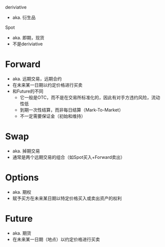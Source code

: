 deriviative
- aka. 衍生品 

Spot
- aka. 即期，现货
- 不是deriviative
# Forward
- aka. 远期交易，远期合约
- 在未来某一日期以约定价格进行买卖
- 和Future的不同
  - 它一般是OTC，而不是在交易所标准化的，因此有对手方违约风险，流动性低
  - 到期一次性结算，而非每日结算（Mark-To-Market）
  - 不一定需要保证金（初始和维持）

# Swap
- aka. 掉期交易
- 通常是两个远期交易的组合（如Spot买入+Forward卖出）


# Options
- aka. 期权
- 赋予买方在未来某日期以特定价格买入或卖出资产的权利

# Future
- aka. 期货
- 在未来某一日期（地点）以约定价格进行买卖
